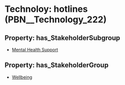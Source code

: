 # Technoloy: __hotlines__ (PBN__Technology_222)

## Property: has_StakeholderSubgroup

* [Mental Health Support](PBN__TechSubgroup_63)

## Property: has_StakeholderGroup

* [Wellbeing](PBN__TechGroup_2)

